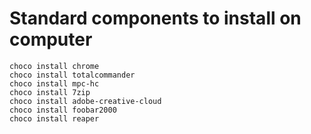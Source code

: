 # Standard components to install on computer
    choco install chrome
    choco install totalcommander
    choco install mpc-hc
    choco install 7zip
    choco install adobe-creative-cloud              
    choco install foobar2000
    choco install reaper
